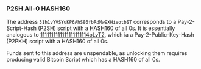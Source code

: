 ### P2SH All-0 HASH160

The address `31h1vYVSYuKP6AhS86fbRdMw9XHieotbST` corresponds to a Pay-2-Script-Hash (P2SH) script with a HASH160 of all 0s. It is essentially analogous to [1111111111111111111114oLvT2](https://burned.money/script/76a914000000000000000000000000000000000000000088ac), which ia a Pay-2-Public-Key-Hash (P2PKH) script with a HASH160 of all 0s.

Funds sent to this address are unspendable, as unlocking them requires producing valid Bitcoin Script which has a HASH160 of all 0s.
